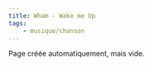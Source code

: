 ```yaml
---
title: Wham - Wake me Up
tags:
    - musique/chanson
---
```


Page créée automatiquement, mais vide.

